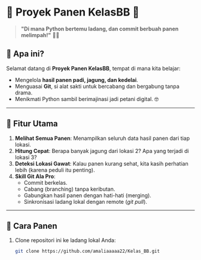# 🌟 Proyek Panen KelasBB 🌾

> **"Di mana Python bertemu ladang, dan commit berbuah panen melimpah!"** 🚜✨

## 🧐 Apa ini?
Selamat datang di **Proyek Panen KelasBB**, tempat di mana kita belajar:  
- Mengelola **hasil panen padi, jagung, dan kedelai**.  
- Menguasai **Git**, si alat sakti untuk bercabang dan bergabung tanpa drama.  
- Menikmati Python sambil berimajinasi jadi petani digital. 🤓  

---

## 🎯 Fitur Utama
1. **Melihat Semua Panen**: Menampilkan seluruh data hasil panen dari tiap lokasi.  
2. **Hitung Cepat**: Berapa banyak jagung dari lokasi 2? Apa yang terjadi di lokasi 3?  
3. **Deteksi Lokasi Gawat**: Kalau panen kurang sehat, kita kasih perhatian lebih (karena peduli itu penting).  
4. **Skill Git Ala Pro**:  
   - Commit berkelas.  
   - Cabang (branching) tanpa keributan.  
   - Gabungkan hasil panen dengan hati-hati (merging).  
   - Sinkronisasi ladang lokal dengan remote (*git pull*).  

---

## 🚀 Cara Panen
1. Clone repositori ini ke ladang lokal Anda:
   ```bash
   git clone https://github.com/amaliaaaaa22/Kelas_BB.git   

